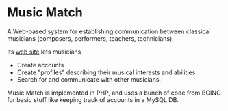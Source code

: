 # Music Match
A Web-based system for establishing communication
between classical musicians (composers, performers, teachers, technicians).

Its [web site](https://music-match.org) lets musicians
* Create accounts
* Create "profiles" describing their musical interests and abilities
* Search for and communicate with other musicians.

Music Match is implemented in PHP, and uses a bunch of code from BOINC
for basic stuff like keeping track of accounts in a MySQL DB.
